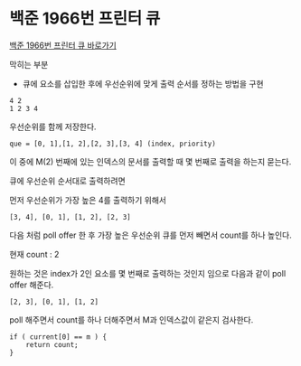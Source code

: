 # 백준 1966번 프린터 큐

[백준 1966번 프린터 큐 바로가기](https://www.acmicpc.net/problem/1966)

막히는 부분

- 큐에 요소를 삽입한 후에 우선순위에 맞게 출력 순서를 정하는 방법을 구현

```text
4 2
1 2 3 4
```

우선순위를 함께 저장한다.

```text
que = [0, 1],[1, 2],[2, 3],[3, 4] (index, priority)
```

이 중에 M(2) 번째에 있는 인덱스의 문서를 출력할 때 몇 번째로 출력을 하는지 묻는다.

큐에 우선순위 순서대로 출력하려면

먼저 우선순위가 가장 높은 4를 출력하기 위해서
```text
[3, 4], [0, 1], [1, 2], [2, 3]
```
다음 처럼 poll offer 한 후 
가장 높은 우선순위 큐를 먼저 빼면서 count를 하나 높인다.

현재 count : 2

원하는 것은 index가 2인 요소를 몇 번째로 출력하는 것인지 임으로 다음과 같이 poll offer 해준다.
```text
[2, 3], [0, 1], [1, 2]
```

poll 해주면서 count를 하나 더해주면서 M과 인덱스값이 같은지 검사한다.
```text
if ( current[0] == m ) {
    return count;
}

```

